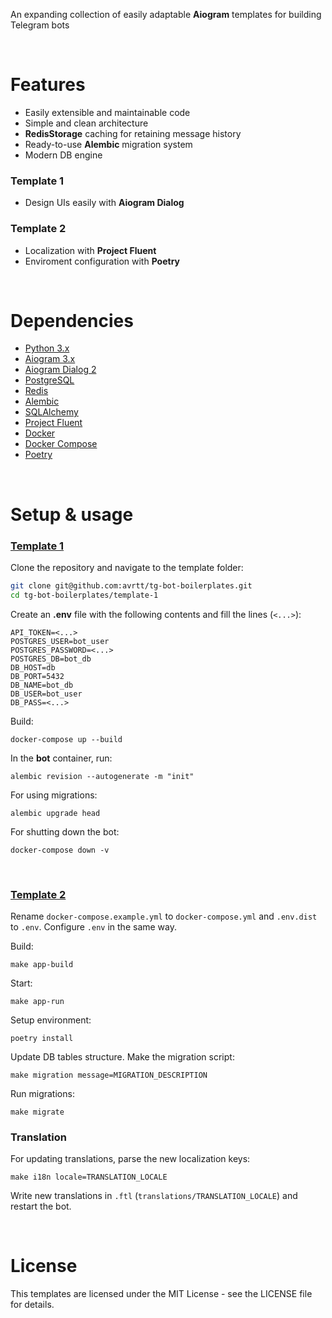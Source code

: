 An expanding collection of easily adaptable **Aiogram** templates for building Telegram bots

<br>

# Features
- Easily extensible and maintainable code
- Simple and clean architecture
- **RedisStorage** caching for retaining message history
- Ready-to-use **Alembic** migration system
- Modern DB engine

### Template 1
- Design UIs easily with **Aiogram Dialog**
### Template 2
- Localization with **Project Fluent**
- Enviroment configuration with **Poetry**

<br>
  
# Dependencies
- [Python 3.x](https://www.python.org/downloads/)
- [Aiogram 3.x](https://github.com/aiogram/aiogram)
- [Aiogram Dialog 2](https://github.com/Tishka17/aiogram_dialog)
- [PostgreSQL](https://www.postgresql.org/)
- [Redis](https://redis.io/docs/) 
- [Alembic](https://alembic.sqlalchemy.org/en/latest/)
- [SQLAlchemy](https://docs.sqlalchemy.org/)
- [Project Fluent](https://projectfluent.org/)
- [Docker](https://www.docker.com/)
- [Docker Compose](https://docs.docker.com/compose/)
- [Poetry](https://python-poetry.org/)

<br>

# Setup & usage
### [Template 1](https://github.com/avrtt/tg-bot-boilerplates/template-1)

Clone the repository and navigate to the template folder:
```bash
git clone git@github.com:avrtt/tg-bot-boilerplates.git
cd tg-bot-boilerplates/template-1
```

Create an **.env** file with the following contents and fill the lines (`<...>`):

```env
API_TOKEN=<...>
POSTGRES_USER=bot_user
POSTGRES_PASSWORD=<...>
POSTGRES_DB=bot_db
DB_HOST=db
DB_PORT=5432
DB_NAME=bot_db
DB_USER=bot_user
DB_PASS=<...>
```

Build:
```shell
docker-compose up --build
```

In the **bot** container, run:
```shell
alembic revision --autogenerate -m "init"
```

For using migrations:
```shell
alembic upgrade head
```

For shutting down the bot:
```shell
docker-compose down -v
```

<br>

### [Template 2](https://github.com/avrtt/tg-bot-boilerplates/template-2)

Rename `docker-compose.example.yml` to `docker-compose.yml` and `.env.dist` to `.env`. Configure `.env` in the same way.

Build:
```shell
make app-build
```

Start:
```shell
make app-run
```

Setup environment:
```shell
poetry install
```

Update DB tables structure. Make the migration script:
```shell
make migration message=MIGRATION_DESCRIPTION
```

Run migrations:
```shell
make migrate
```

### Translation
For updating translations, parse the new localization keys:
```shell
make i18n locale=TRANSLATION_LOCALE
```
Write new translations in `.ftl` (`translations/TRANSLATION_LOCALE`) and restart the bot.

<br>

# License
This templates are licensed under the MIT License - see the LICENSE file for details.



